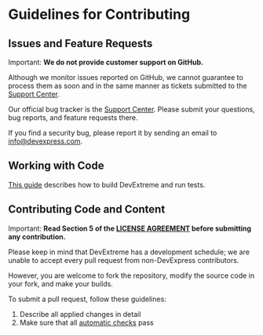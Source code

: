 # Guidelines for Contributing

## Issues and Feature Requests

Important: **We do not provide customer support on GitHub.** 

Although we monitor issues reported on GitHub, we cannot guarantee to process them as soon and in the same manner as tickets submitted to the [Support Center](https://www.devexpress.com/sc).

Our official bug tracker is the [Support Center](https://www.devexpress.com/sc). Please submit your questions, bug reports, and feature requests there.

If you find a security bug, please report it by sending an email to info@devexpress.com.

## Working with Code

[This guide](README_DEVELOPERS.md) describes how to build DevExtreme and run tests.

## Contributing Code and Content

Important: **Read Section 5 of the [LICENSE AGREEMENT](LICENSE.md#5-submission-of-contributions) before submitting any contribution.** 

Please keep in mind that DevExtreme has a development schedule; we are unable to accept every pull request from non-DevExpress contributors.

However, you are welcome to fork the repository, modify the source code in your fork, and make your builds.

To submit a pull request, follow these guidelines:

1. Describe all applied changes in detail 
2. Make sure that all [automatic checks](README_DEVELOPERS.md#tests-and-ci) pass
